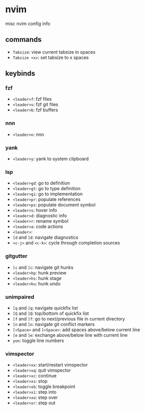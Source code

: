 # nvim

misc nvim config info

## commands

* `Tabsize`: view current tabsize in spaces
* `Tabsize <x>`: set tabsize to x spaces

## keybinds

### fzf

* `<leader>f`: fzf files
* `<leader>v`: fzf git files
* `<leader>b`: fzf buffers

### nnn

* `<leader>n`: nnn

### yank

* `<leader>y`: yank to system clipboard

### lsp

* `<leader>gd`: go to definition
* `<leader>gt`: go to type definition
* `<leader>gi`: go to implementation
* `<leader>pr`: populate references
* `<leader>ps`: populate document symbol
* `<leader>s`: hover info
* `<leader>d`: diagnostic info
* `<leader>r`: rename symbol
* `<leader>a`: code actions
* `<leader>`: 
* `[d` and `]d`: navigate diagnostics
* `<c-j>` and `<c-k>`: cycle through completion sources

### gitgutter

* `[c` and `]c`: navigate git hunks
* `<leader>hp`: hunk preview
* `<leader>hs`: hunk stage
* `<leader>hu`: hunk undo

### unimpaired

* `[q` and `]q`: navigate quickfix list
* `[Q` and `]Q`: top/bottom of quickfix list
* `[f` and `]f`: go to next/previous file in current directory
* `[n` and `]n`: navigate git conflict markers
* `[<Space>` and `]<Space>`: add spaces above/below current line
* `[e` and `]e`: exchange above/below line with current line
* `yon`: toggle line numbers

### vimspector

* `<leader>xx`: start/restart vimspector
* `<leader>xq`: quit vimspector
* `<leader>xc`: continue
* `<leader>xs`: stop
* `<leader>xb`: toggle breakpoint
* `<leader>xi`: step into
* `<leader>xo`: step over
* `<leader>xr`: step out

